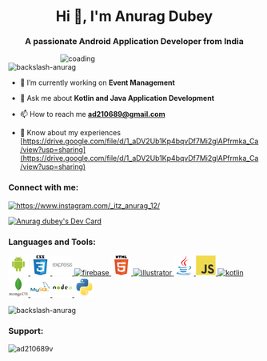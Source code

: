 <h1 align="center">Hi 👋, I'm Anurag Dubey</h1>
<h3 align="center">A passionate Android Application Developer from India</h3>
<img align="right" alt="coading" width="400" src="https://media3.giphy.com/media/2IudUHdI075HL02Pkk/giphy.gif?cid=ecf05e47p1qww3jo8zdsqr05fw2qywkmuoj3grxynr9zzg0n&ep=v1_gifs_search&rid=giphy.gif&ct=g">
<p align="left"> <img src="https://komarev.com/ghpvc/?username=backslash-anurag&label=Profile%20views&color=0e75b6&style=flat" alt="backslash-anurag" /> </p>

- 🔭 I’m currently working on **Event Management**

- 💬 Ask me about **Kotlin and Java Application Development**

- 📫 How to reach me **ad210689@gmail.com**

- 📄 Know about my experiences [https://drive.google.com/file/d/1_aDV2Ub1Kp4bqvDf7Mi2glAPfrmka_Ca/view?usp=sharing](https://drive.google.com/file/d/1_aDV2Ub1Kp4bqvDf7Mi2glAPfrmka_Ca/view?usp=sharing)

<h3 align="left">Connect with me:</h3>
<p align="left">
<a href="https://instagram.com/https://www.instagram.com/_itz_anurag_12/" target="blank"><img align="center" src="https://raw.githubusercontent.com/rahuldkjain/github-profile-readme-generator/master/src/images/icons/Social/instagram.svg" alt="https://www.instagram.com/_itz_anurag_12/" height="30" width="40" /></a>
</p>
<a href="https://app.daily.dev/anuragdubey"><img src="https://api.daily.dev/devcards/85a8206a9fc3483698187e75de09eeb0.png?r=9ov" width="400" alt="Anurag dubey's Dev Card"/></a>
<h3 align="left">Languages and Tools:</h3>
<p align="left"> <a href="https://developer.android.com" target="_blank" rel="noreferrer"> <img src="https://raw.githubusercontent.com/devicons/devicon/master/icons/android/android-original-wordmark.svg" alt="android" width="40" height="40"/> </a> <a href="https://www.w3schools.com/css/" target="_blank" rel="noreferrer"> <img src="https://raw.githubusercontent.com/devicons/devicon/master/icons/css3/css3-original-wordmark.svg" alt="css3" width="40" height="40"/> </a> <a href="https://expressjs.com" target="_blank" rel="noreferrer"> <img src="https://raw.githubusercontent.com/devicons/devicon/master/icons/express/express-original-wordmark.svg" alt="express" width="40" height="40"/> </a> <a href="https://firebase.google.com/" target="_blank" rel="noreferrer"> <img src="https://www.vectorlogo.zone/logos/firebase/firebase-icon.svg" alt="firebase" width="40" height="40"/> </a> <a href="https://www.w3.org/html/" target="_blank" rel="noreferrer"> <img src="https://raw.githubusercontent.com/devicons/devicon/master/icons/html5/html5-original-wordmark.svg" alt="html5" width="40" height="40"/> </a> <a href="https://www.adobe.com/in/products/illustrator.html" target="_blank" rel="noreferrer"> <img src="https://www.vectorlogo.zone/logos/adobe_illustrator/adobe_illustrator-icon.svg" alt="illustrator" width="40" height="40"/> </a> <a href="https://www.java.com" target="_blank" rel="noreferrer"> <img src="https://raw.githubusercontent.com/devicons/devicon/master/icons/java/java-original.svg" alt="java" width="40" height="40"/> </a> <a href="https://developer.mozilla.org/en-US/docs/Web/JavaScript" target="_blank" rel="noreferrer"> <img src="https://raw.githubusercontent.com/devicons/devicon/master/icons/javascript/javascript-original.svg" alt="javascript" width="40" height="40"/> </a> <a href="https://kotlinlang.org" target="_blank" rel="noreferrer"> <img src="https://www.vectorlogo.zone/logos/kotlinlang/kotlinlang-icon.svg" alt="kotlin" width="40" height="40"/> </a> <a href="https://www.mongodb.com/" target="_blank" rel="noreferrer"> <img src="https://raw.githubusercontent.com/devicons/devicon/master/icons/mongodb/mongodb-original-wordmark.svg" alt="mongodb" width="40" height="40"/> </a> <a href="https://www.mysql.com/" target="_blank" rel="noreferrer"> <img src="https://raw.githubusercontent.com/devicons/devicon/master/icons/mysql/mysql-original-wordmark.svg" alt="mysql" width="40" height="40"/> </a> <a href="https://nodejs.org" target="_blank" rel="noreferrer"> <img src="https://raw.githubusercontent.com/devicons/devicon/master/icons/nodejs/nodejs-original-wordmark.svg" alt="nodejs" width="40" height="40"/> </a> <a href="https://www.python.org" target="_blank" rel="noreferrer"> <img src="https://raw.githubusercontent.com/devicons/devicon/master/icons/python/python-original.svg" alt="python" width="40" height="40"/> </a> </p>
<p><img align="center" src="https://github-readme-streak-stats.herokuapp.com/?user=backslash-anurag&" alt="backslash-anurag" /></p>
<h3 align="left">Support:</h3>
<p><a href="https://www.buymeacoffee.com/ad210689v"> <img align="left" src="https://cdn.buymeacoffee.com/buttons/v2/default-yellow.png" height="50" width="210" alt="ad210689v" /></a></p><br><br>
